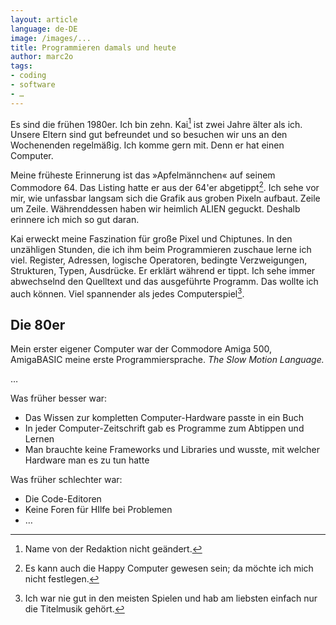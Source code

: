 ```yaml
---
layout: article
language: de-DE
image: /images/...
title: Programmieren damals und heute
author: marc2o
tags:
- coding
- software
- …
---
```


Es sind die frühen 1980er. Ich bin zehn. Kai[^1] ist zwei Jahre älter als ich. Unsere Eltern sind gut befreundet und so besuchen wir uns an den Wochenenden regelmäßig. Ich komme gern mit. Denn er hat einen Computer.

<!-- more -->

Meine früheste Erinnerung ist das »Apfelmännchen« auf seinem Commodore 64. Das Listing hatte er aus der 64'er abgetippt[^2]. Ich sehe vor mir, wie unfassbar langsam sich die Grafik aus groben Pixeln aufbaut. Zeile um Zeile. Währenddessen haben wir heimlich ALIEN geguckt. Deshalb erinnere ich mich so gut daran.

Kai erweckt meine Faszination für große Pixel und Chiptunes. In den unzähligen Stunden, die ich ihm beim Programmieren zuschaue lerne ich viel. Register, Adressen, logische Operatoren, bedingte Verzweigungen, Strukturen, Typen, Ausdrücke. Er erklärt während er tippt. Ich sehe immer abwechselnd den Quelltext und das ausgeführte Programm. Das wollte ich auch können. Viel spannender als jedes Computerspiel[^3].

## Die 80er

Mein erster eigener Computer war der Commodore Amiga 500, AmigaBASIC meine erste Programmiersprache. _The Slow Motion Language._ 

…

Was früher besser war:

- Das Wissen zur kompletten Computer-Hardware passte in ein Buch
- In jeder Computer-Zeitschrift gab es Programme zum Abtippen und Lernen
- Man brauchte keine Frameworks und Libraries und wusste, mit welcher Hardware man es zu tun hatte

Was früher schlechter war:

- Die Code-Editoren
- Keine Foren für HIlfe bei Problemen
- …

[^1]: Name von der Redaktion nicht geändert.

[^2]: Es kann auch die Happy Computer gewesen sein; da möchte ich mich nicht festlegen.
[^3]: Ich war nie gut in den meisten Spielen und hab am liebsten einfach nur die Titelmusik gehört.
